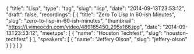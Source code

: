 {
  "title": "Lisp",
  "type": "tag",
  "slug": "lisp",
  "date": "2014-09-13T23:53:12",
  "draft": false,
  "recordings": [
    {
      "title": "Zero To Lisp In 60-ish Minutes",
      "slug": "zero-to-lisp-in-60-ish-minutes",
      "thumbnail": "https://i.vimeocdn.com/video/489185450_295x166.jpg",
      "date": "2014-09-13T23:53:12",
      "meetups": [
        {
          "name": "Houston Techfest",
          "slug": "houston-techfest"
        }
      ],
      "speakers": [
        {
          "name": "Jeffery Olson",
          "slug": "jeffery-olson"
        }
      ]
    }
  ]
}